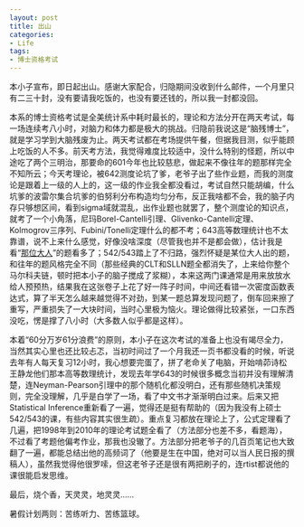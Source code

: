 ```yaml
---
layout: post
title: 出山
categories:
- Life
tags:
- 博士资格考试
---
```


本小子宣布，即日起出山。感谢大家配合，归隐期间没收到什么邮件，一个月里只有二三十封，没有要请我吃饭的，也没有要还钱的，所以我一封都没回。

本系的博士资格考试是全美统计系中耗时最长的，理论和方法分开在两天考试，每一场连续考八小时，对脑力和体力都是极大的挑战。归隐前我说这是“脑残博士”，就是学习学到大脑残废为止。两天考试都在考场提供午餐，但据我目测，似乎能顾上吃饭的人不多。前天考方法，我觉得难度比较适中，没什么特别的怪题，所以中途吃了两个三明治，那要命的601今年也比较慈悲，做起来不像往年的题那样完全不知所云；今天考理论，被642测度论坑了爹，老爷子出了些作业题，而我的测度论是跟着上一级的人上的，这一级的作业我全都没看过，考试自然只能胡编，什么坑爹的波雷尔集合坑爹的伯努利分布构造均匀分布，反正我啥都不会，我的脑子内存只够想区间，看到sigma域就混乱，出作业题也就罢了，整个测度论的知识点，就考了一个小角落，尼玛Borel-Cantelli引理、Glivenko-Cantelli定理、Kolmogrov三序列、Fubini/Tonelli定理什么的都不考；643高等数理统计也不太靠谱，说不上来什么感觉，好像没啥深度（尽管我也并不是都会做），估计我是看“[那位大人](http://yihui.name/cn/2010/10/comments-on-data-mining-and-machine-learning/)”的题看多了；542/543踏上了不归路，强烈怀疑是某位大人出的题，和往年的题风格完全不同（那些经典的CLT和SLLN题全都消失了，上来给你整个马尔科夫链，顿时把本小子的脑子搅成了浆糊），本来这两门课通常是用来放放水给人预预热，结果我在这张卷子上花了好一阵子时间，中间还看错一次密度函数表达式，算了半天怎么越来越觉得不对劲，到某一题总算发现问题了，倒车回来擦了重写，严重损失了一大块时间，当时心里极为恼火。理论做得比较紧张，一口东西没吃，愣是撑了八小时（大多数人似乎都是这样）。

本着“60分万岁61分浪费”的原则，本小子在这次考试的准备上也没有竭尽全力，当然其实心里也还比较忐忑，当初时间过了一个月我还一页书都没看的时候，听说去年有人每天复习12小时，我心想要完蛋了，拼了老命关了电脑，开始啃茆诗松王静龙他们那本高等数理统计，发现去年学643的时候很多概念当初并没有理解清楚，连Neyman-Pearson引理中的那个随机化都没明白，还有那些随机决策规则，完全没理解，几乎是白学了一场，看了中文书才渐渐明白过来。后来又把Statistical Inference重新看了一遍，觉得还是挺有帮助的（因为我没有上硕士542/543的课，有些内容其实很生疏）。重点复习都放在理论上了，公式定理看了几遍，把1998年到2010年的理论考试题全看了（方法部分也差不多，看题海），不过看了考题他偏考作业，那我也没辙了。方法部分把老爷子的几百页笔记也大致翻了一遍，都能总结出他的高频词了（他要是生在中国，绝对可以当人民日报的撰稿人），虽然我觉得他很罗嗦，但这老爷子还是很有两把刷子的，连rtist都说他的课很能启发思维。

最后，烧个香，天灵灵，地灵灵……

暑假计划两则：苦练听力、苦练篮球。

